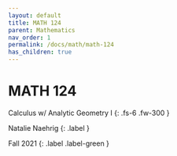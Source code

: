 ```yaml
---
layout: default
title: MATH 124
parent: Mathematics
nav_order: 1
permalink: /docs/math/math-124
has_children: true
---
```


# MATH 124

Calculus w/ Analytic Geometry I
{: .fs-6 .fw-300 }

Natalie Naehrig
{: .label }

Fall 2021
{: .label .label-green }


